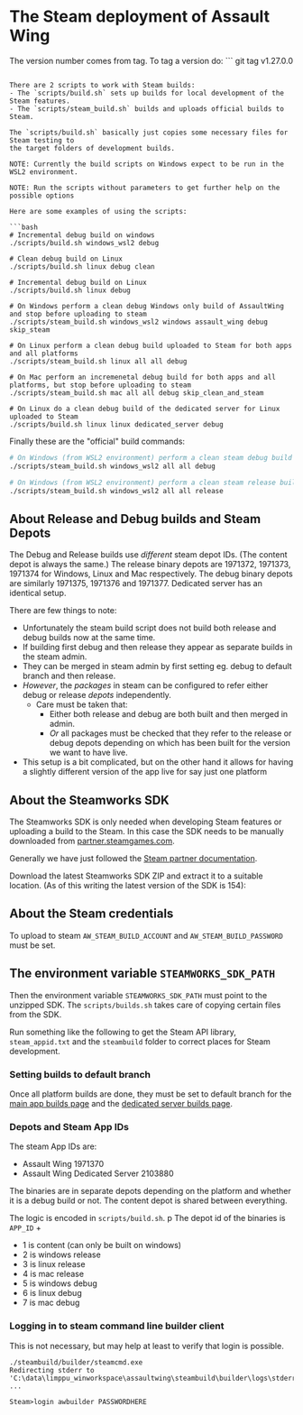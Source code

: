 # The Steam deployment of Assault Wing

The version number comes from tag. To tag a version do: ```
git tag v1.27.0.0
```

There are 2 scripts to work with Steam builds:
- The `scripts/build.sh` sets up builds for local development of the Steam features.
- The `scripts/steam_build.sh` builds and uploads official builds to Steam.

The `scripts/build.sh` basically just copies some necessary files for Steam testing to
the target folders of development builds.

NOTE: Currently the build scripts on Windows expect to be run in the WSL2 environment.

NOTE: Run the scripts without parameters to get further help on the possible options

Here are some examples of using the scripts:

```bash
# Incremental debug build on windows
./scripts/build.sh windows_wsl2 debug

# Clean debug build on Linux
./scripts/build.sh linux debug clean

# Incremental debug build on Linux
./scripts/build.sh linux debug

# On Windows perform a clean debug Windows only build of AssaultWing and stop before uploading to steam
./scripts/steam_build.sh windows_wsl2 windows assault_wing debug skip_steam

# On Linux perform a clean debug build uploaded to Steam for both apps and all platforms
./scripts/steam_build.sh linux all all debug

# On Mac perform an incremenetal debug build for both apps and all platforms, but stop before uploading to steam
./scripts/steam_build.sh mac all all debug skip_clean_and_steam

# On Linux do a clean debug build of the dedicated server for Linux uploaded to Steam
./scripts/build.sh linux linux dedicated_server debug
```

Finally these are the "official" build commands:
```bash
# On Windows (from WSL2 environment) perform a clean steam debug build for both apps and all platforms
./scripts/steam_build.sh windows_wsl2 all all debug

# On Windows (from WSL2 environment) perform a clean steam release build for both apps and all platforms
./scripts/steam_build.sh windows_wsl2 all all release
```

## About Release and Debug builds and Steam Depots

The Debug and Release builds use _different_ steam depot IDs. (The content depot is always the same.)
The release binary depots are 1971372, 1971373, 1971374 for Windows, Linux and Mac
respectively. The debug binary depots are similarly 1971375, 1971376 and 1971377.
Dedicated server has an identical setup.

There are few things to note:
  - Unfortunately the steam build script does not build both release and debug builds now at the same time.
  - If building first debug and then release they appear as separate builds in the steam admin.
  - They can be merged in steam admin by first setting eg. debug to default branch and then release.
  - *However*, the _packages_ in steam can be configured to refer either debug or release _depots_ independently.
    - Care must be taken that:
      - Either both release and debug are both built and then merged in admin.
      - _Or_ all packages must be checked that they refer to the release or debug depots depending on which has been built for the version we want to have live.
  - This setup is a bit complicated, but on the other hand it allows for having a slightly different version of the
    app live for say just one platform

## About the Steamworks SDK

The Steamworks SDK is only needed when developing Steam features or uploading a
build to the Steam. In this case the SDK needs to be manually downloaded from
[partner.steamgames.com](https://partner.steamgames.com/doc/sdk).

Generally we have just followed the [Steam partner
documentation](https://partner.steamgames.com/doc/sdk/uploading).

Download the latest Steamworks SDK ZIP and extract it to a suitable location.
(As of this writing the latest version of the SDK is 154):

## About the Steam credentials

To upload to steam `AW_STEAM_BUILD_ACCOUNT` and `AW_STEAM_BUILD_PASSWORD` must be set.

## The environment variable `STEAMWORKS_SDK_PATH`

Then the environment variable `STEAMWORKS_SDK_PATH` must point to the unzipped
SDK. The `scripts/builds.sh` takes care of copying certain files from the SDK.

Run something like the following to get the Steam API library, `steam_appid.txt`
and the `steambuild` folder to correct places for Steam development.
### Setting builds to default branch

Once all platform builds are done, they must be set to default branch
for the [main app builds page](https://partner.steamgames.com/apps/builds/1971370)
and the [dedicated server builds page](https://partner.steamgames.com/apps/builds/2103880).

### Depots and Steam App IDs

The steam App IDs are:
- Assault Wing 1971370
- Assault Wing Dedicated Server 2103880

The binaries are in separate depots depending on the platform and whether it is
a debug build or not. The content depot is shared between everything.

The logic is encoded in `scripts/build.sh`.
p
The depot id of the binaries is `APP_ID` +
- 1 is content (can only be built on windows)
- 2 is windows release
- 3 is linux release
- 4 is mac release
- 5 is windows debug
- 6 is linux debug
- 7 is mac debug

### Logging in to steam command line builder client

This is not necessary, but may help at least to verify that login is possible.

```
./steambuild/builder/steamcmd.exe
Redirecting stderr to 'C:\data\limppu_winworkspace\assaultwing\steambuild\builder\logs\stderr.txt'
...

Steam>login awbuilder PASSWORDHERE
```